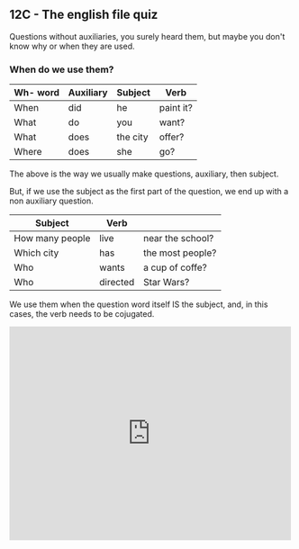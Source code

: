 ## 12C - The english file quiz

Questions without auxiliaries, you surely heard them, but maybe you don't know why or when they are used.

### When do we use them?


| Wh- word | Auxiliary | Subject | Verb |
|---------------|-----------------|-----------------|-----------------|
| When | did | he | paint it? |
| What | do | you | want?
| What | does | the city | offer? |
| Where | does | she | go? |

The above is the way we usually make questions, auxiliary, then subject.

But, if we use the subject as the first part of the question, we end up with a non auxiliary question.

| Subject | Verb |  |
|---------------|-----------------|-----------------|
| How many people | live | near the school? |
| Which city | has | the most people? |
| Who | wants | a cup of coffe? |
| Who | directed | Star Wars? |

We use them when the question word itself IS the subject, and, in this cases, the verb needs to be cojugated.

<iframe style="max-width:100%" src="https://wordwall.net/embed/b4aa12f0424f4846bc107874f4353fcf?themeId=1&templateId=5&fontStackId=0" width="500" height="380" frameborder="0" allowfullscreen></iframe>